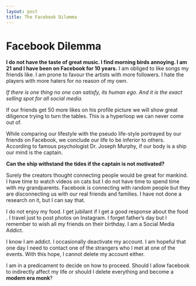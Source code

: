 ```yaml
---
layout: post
title: The Facebook Dilemma
---
```


# Facebook Dilemma


**I do not have the taste of great music. I find morning birds annoying. I am 21 and I have been on Facebook for 10 years.** I am obliged to like songs my friends like. I am prone to favour the artists with more followers. I hate the players with more haters for no reason of my own.

*If there is one thing no one can satisfy, its human ego. And it is the exact selling spot for all social media.*

If our friends get 50 more likes on his profile picture we will show great diligence trying to turn the tables. This is a hyperloop we can never come out of.

While comparing our lifestyle with the pseudo life-style portrayed by our friends on Facebook, we conclude our life to be inferior to others. According to famous psychologist Dr. Joseph Murphy, if our body is a ship our mind is the captain.

**Can the ship withstand the tides if the captain is not motivated?**

Surely the creators thought connecting people would be great for mankind. I have time to watch videos on cats but I do not have time to spend time with my grandparents. Facebook is connecting with random people but they are disconnecting us with our real friends and families. I have not done a research on it, but I can say that.

I do not enjoy my food. I get jubilant if I get a good response about the food . I travel just to post photos on Instagram. I forget father’s day but I remember to wish all my friends on their birthday. I am a Social Media Addict.

I know I am addict. I occasionally deactivate my account. I am hopeful that one day I need to contact one of the strangers who I met at one of the events. With this hope, I cannot delete my account either.

I am in a predicament to decide on how to proceed. Should I allow facebook to indirectly affect my life or should I delete everything and become a **modern era monk**?
